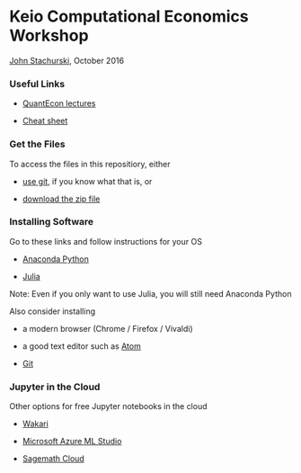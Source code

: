 # Keio Computational Economics Workshop

[John Stachurski](http://johnstachurski.net/), October 2016



### Useful Links

* [QuantEcon lectures](http://lectures.quantecon.org/)

* [Cheat sheet](http://cheatsheets.quantecon.org/)


### Get the Files

To access the files in this repositiory, either 

* [use git](https://git-scm.com), if you know what that is, or

* [download the zip file](https://github.com/QuantEcon/Keio_workshop/archive/master.zip)




### Installing Software 

Go to these links and follow instructions for your OS

* [Anaconda Python](https://www.continuum.io/downloads)

* [Julia](http://julialang.org/downloads/)
  
Note: Even if you only want to use Julia, you will still need Anaconda Python

Also consider installing 

* a modern browser (Chrome / Firefox / Vivaldi) 

* a good text editor such as [Atom](https://atom.io/)

* [Git](https://git-scm.com/downloads)



### Jupyter in the Cloud

Other options for free Jupyter notebooks in the cloud 

* [Wakari](https://wakari.io/)

* [Microsoft Azure ML Studio](https://studio.azureml.net/)

* [Sagemath Cloud](https://cloud.sagemath.com)

